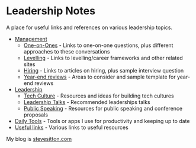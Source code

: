 # Leadership Notes

A place for useful links and references on various leadership topics.

- [Management](management/management.md)
  - [One-on-Ones](management/one-on-ones.md) - Links to one-on-one questions, plus different approaches to these conversations
  - [Levelling](management/levelling.md) - Links to levelling/career frameworks and other related sites
  - [Hiring](management/hiring.md) - Links to articles on hiring, plus sample interview question 
  - [Year-end reviews](management/year-end-reviews.md) - Areas to consider and sample template for year-end reviews
- [Leadership](leadership.md)
  - [Tech Culture](tech-culture.md) - Resources and ideas for building tech cultures
  - [Leadership Talks](leadership-talks.md) - Recommended leaderships talks
  - [Public Speaking](public-speaking.md) - Resources for public speaking and conference proposals
- [Daily Tools](daily-tools.md) - Tools or apps I use for productivity and keeping up to date
- [Useful links](useful-links.md) - Various links to useful resources

My blog is [stevesitton.com](https://stevesitton.com)
